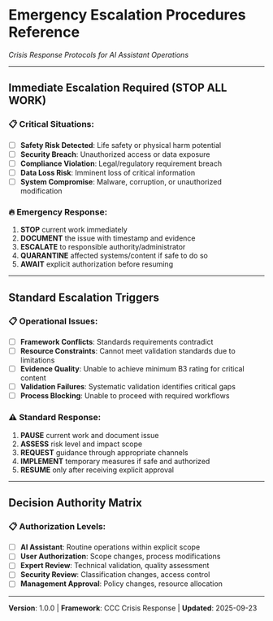# Emergency Escalation Procedures Reference
*Crisis Response Protocols for AI Assistant Operations*

---

## Immediate Escalation Required (STOP ALL WORK)

### **📋 Critical Situations:**
- [ ] **Safety Risk Detected**: Life safety or physical harm potential
- [ ] **Security Breach**: Unauthorized access or data exposure
- [ ] **Compliance Violation**: Legal/regulatory requirement breach
- [ ] **Data Loss Risk**: Imminent loss of critical information
- [ ] **System Compromise**: Malware, corruption, or unauthorized modification

### **🔥 Emergency Response:**
1. **STOP** current work immediately
2. **DOCUMENT** the issue with timestamp and evidence
3. **ESCALATE** to responsible authority/administrator
4. **QUARANTINE** affected systems/content if safe to do so
5. **AWAIT** explicit authorization before resuming

---

## Standard Escalation Triggers

### **📋 Operational Issues:**
- [ ] **Framework Conflicts**: Standards requirements contradict
- [ ] **Resource Constraints**: Cannot meet validation standards due to limitations
- [ ] **Evidence Quality**: Unable to achieve minimum B3 rating for critical content
- [ ] **Validation Failures**: Systematic validation identifies critical gaps
- [ ] **Process Blocking**: Unable to proceed with required workflows

### **⚠️ Standard Response:**
1. **PAUSE** current work and document issue
2. **ASSESS** risk level and impact scope
3. **REQUEST** guidance through appropriate channels
4. **IMPLEMENT** temporary measures if safe and authorized
5. **RESUME** only after receiving explicit approval

---

## Decision Authority Matrix

### **📋 Authorization Levels:**
- [ ] **AI Assistant**: Routine operations within explicit scope
- [ ] **User Authorization**: Scope changes, process modifications
- [ ] **Expert Review**: Technical validation, quality assessment
- [ ] **Security Review**: Classification changes, access control
- [ ] **Management Approval**: Policy changes, resource allocation

---

**Version**: 1.0.0 | **Framework**: CCC Crisis Response | **Updated**: 2025-09-23